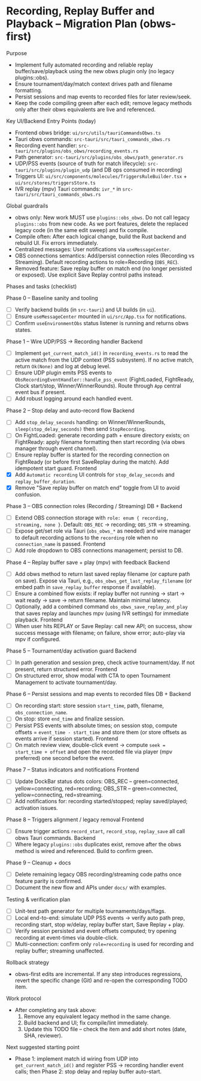 # Recording, Replay Buffer and Playback – Migration Plan (obws-first)

Purpose
- Implement fully automated recording and reliable replay buffer/save/playback using the new obws plugin only (no legacy plugins::obs).
- Ensure tournament/day/match context drives path and filename formatting.
- Persist sessions and map events to recorded files for later review/seek.
- Keep the code compiling green after each edit; remove legacy methods only after their obws equivalents are live and referenced.

Key UI/Backend Entry Points (today)
- Frontend obws bridge: `ui/src/utils/tauriCommandsObws.ts`
- Tauri obws commands: `src-tauri/src/tauri_commands_obws.rs`
- Recording event handler: `src-tauri/src/plugins/obs_obws/recording_events.rs`
- Path generator: `src-tauri/src/plugins/obs_obws/path_generator.rs`
- UDP/PSS events (source of truth for match lifecycle): `src-tauri/src/plugins/plugin_udp` (and DB ops consumed in recording)
- Triggers UI: `ui/src/components/molecules/TriggersRuleBuilder.tsx` + `ui/src/stores/triggersStore.ts`
- IVR replay (mpv) Tauri commands: `ivr_*` in `src-tauri/src/tauri_commands_obws.rs`

Global guardrails
- obws only: New work MUST use `plugins::obs_obws`. Do not call legacy `plugins::obs` from new code. As we port features, delete the replaced legacy code (in the same edit sweep) and fix compile.
- Compile often: After each logical change, build the Rust backend and rebuild UI. Fix errors immediately.
- Centralized messages: User notifications via `useMessageCenter`.
- OBS connections semantics: Add/persist connection roles (Recording vs Streaming). Default recording actions to role=Recording (`OBS_REC`).
 - Removed feature: Save replay buffer on match end (no longer persisted or exposed). Use explicit Save Replay control paths instead.

Phases and tasks (checklist)

Phase 0 – Baseline sanity and tooling
- [ ] Verify backend builds (in `src-tauri`) and UI builds (in `ui`).
- [ ] Ensure `useMessageCenter` mounted in `ui/src/App.tsx` for notifications.
- [ ] Confirm `useEnvironmentObs` status listener is running and returns obws states.

Phase 1 – Wire UDP/PSS → Recording handler
Backend
- [ ] Implement `get_current_match_id()` in `recording_events.rs` to read the active match from the UDP context (PSS subsystem). If no active match, return `Ok(None)` and log at debug level.
- [ ] Ensure UDP plugin emits PSS events to `ObsRecordingEventHandler::handle_pss_event` (FightLoaded, FightReady, Clock start/stop, Winner/WinnerRounds). Route through `App` central event bus if present.
- [ ] Add robust logging around each handled event.

Phase 2 – Stop delay and auto-record flow
Backend
- [ ] Add `stop_delay_seconds` handling: on Winner/WinnerRounds, `sleep(stop_delay_seconds)` then send `StopRecording`.
- [ ] On FightLoaded: generate recording path + ensure directory exists; on FightReady: apply filename formatting then start recording (via obws manager through event channel).
- [ ] Ensure replay buffer is started for the recording connection on FightReady (or before first SaveReplay during the match). Add idempotent start guard.
Frontend
- [x] Add `Automatic recording` UI controls for `stop_delay_seconds` and `replay_buffer_duration`.
- [x] Remove "Save replay buffer on match end" toggle from UI to avoid confusion.

Phase 3 – OBS connection roles (Recording / Streaming)
DB + Backend
- [ ] Extend OBS connection storage with `role: enum { recording, streaming, none }`. Default: `OBS_REC` → recording; `OBS_STR` → streaming.
- [ ] Expose get/set role via Tauri (`obs_obws_*` as needed) and wire manager to default recording actions to the `recording` role when no `connection_name` is passed.
Frontend
- [ ] Add role dropdown to OBS connections management; persist to DB.

Phase 4 – Replay buffer save + play (mpv) with feedback
Backend
- [ ] Add obws method to return last saved replay filename (or capture path on save). Expose via Tauri, e.g., `obs_obws_get_last_replay_filename` (or embed path in `save_replay_buffer` response if available).
- [ ] Ensure a combined flow exists: if replay buffer not running → start → wait ready → save → return filename. Maintain minimal latency.
- [ ] Optionally, add a combined command `obs_obws_save_replay_and_play` that saves replay and launches mpv (using IVR settings) for immediate playback.
Frontend
- [ ] When user hits REPLAY or Save Replay: call new API; on success, show success message with filename; on failure, show error; auto-play via mpv if configured.

Phase 5 – Tournament/day activation guard
Backend
- [ ] In path generation and session prep, check active tournament/day. If not present, return structured error.
Frontend
- [ ] On structured error, show modal with CTA to open Tournament Management to activate tournament/day.

Phase 6 – Persist sessions and map events to recorded files
DB + Backend
- [ ] On recording start: store session `start_time`, path, filename, `obs_connection_name`.
- [ ] On stop: store `end_time` and finalize session.
- [ ] Persist PSS events with absolute times; on session stop, compute offsets = `event_time - start_time` and store them (or store offsets as events arrive if session started).
Frontend
- [ ] On match review view, double-click event → compute `seek = start_time + offset` and open the recorded file via player (mpv preferred) one second before the event.

Phase 7 – Status indicators and notifications
Frontend
- [ ] Update DockBar status dots colors: OBS_REC – green=connected, yellow=connecting, red=recording; OBS_STR – green=connected, yellow=connecting, red=streaming.
- [ ] Add notifications for: recording started/stopped; replay saved/played; activation issues.

Phase 8 – Triggers alignment / legacy removal
Frontend
- [ ] Ensure trigger actions `record_start`, `record_stop`, `replay_save` all call obws Tauri commands.
Backend
- [ ] Where legacy `plugins::obs` duplicates exist, remove after the obws method is wired and referenced. Build to confirm green.

Phase 9 – Cleanup + docs
- [ ] Delete remaining legacy OBS recording/streaming code paths once feature parity is confirmed.
- [ ] Document the new flow and APIs under `docs/` with examples.

Testing & verification plan
- [ ] Unit-test path generator for multiple tournaments/days/flags.
- [ ] Local end-to-end: simulate UDP PSS events → verify auto path prep, recording start, stop w/delay, replay buffer start, Save Replay + play.
- [ ] Verify session persisted and event offsets computed; try opening recording at event-times via double-click.
- [ ] Multi-connection: confirm only `role=recording` is used for recording and replay buffer; streaming unaffected.

Rollback strategy
- obws-first edits are incremental. If any step introduces regressions, revert the specific change (Git) and re-open the corresponding TODO item.

Work protocol
- After completing any task above:
  1) Remove any equivalent legacy method in the same change.
  2) Build backend and UI; fix compile/lint immediately.
  3) Update this TODO file – check the item and add short notes (date, SHA, reviewer).

Next suggested starting point
- Phase 1: implement match id wiring from UDP into `get_current_match_id()` and register PSS → recording handler event calls; then Phase 2: stop delay and replay buffer auto-start.
